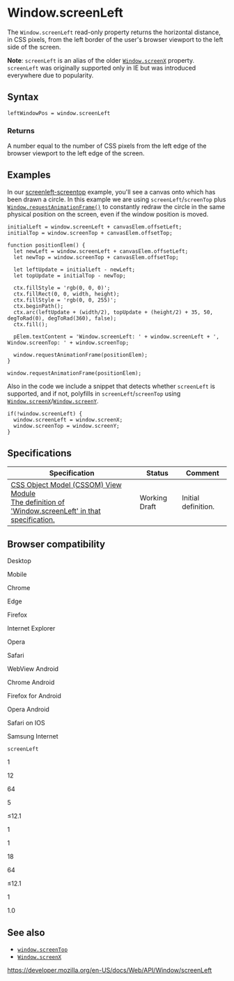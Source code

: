 Window.screenLeft
=================

The `Window.screenLeft` read-only property returns the horizontal distance, in CSS pixels, from the left border of the user's browser viewport to the left side of the screen.

**Note**: `screenLeft` is an alias of the older [`Window.screenX`](screenx) property. `screenLeft` was originally supported only in IE but was introduced everywhere due to popularity.

Syntax
------

    leftWindowPos = window.screenLeft

### Returns

A number equal to the number of CSS pixels from the left edge of the browser viewport to the left edge of the screen.

Examples
--------

In our [screenleft-screentop](https://mdn.github.io/dom-examples/screenleft-screentop/) example, you'll see a canvas onto which has been drawn a circle. In this example we are using `screenLeft`/`screenTop` plus [`Window.requestAnimationFrame()`](../window/requestanimationframe) to constantly redraw the circle in the same physical position on the screen, even if the window position is moved.

    initialLeft = window.screenLeft + canvasElem.offsetLeft;
    initialTop = window.screenTop + canvasElem.offsetTop;

    function positionElem() {
      let newLeft = window.screenLeft + canvasElem.offsetLeft;
      let newTop = window.screenTop + canvasElem.offsetTop;

      let leftUpdate = initialLeft - newLeft;
      let topUpdate = initialTop - newTop;

      ctx.fillStyle = 'rgb(0, 0, 0)';
      ctx.fillRect(0, 0, width, height);
      ctx.fillStyle = 'rgb(0, 0, 255)';
      ctx.beginPath();
      ctx.arc(leftUpdate + (width/2), topUpdate + (height/2) + 35, 50, degToRad(0), degToRad(360), false);
      ctx.fill();

      pElem.textContent = 'Window.screenLeft: ' + window.screenLeft + ', Window.screenTop: ' + window.screenTop;

      window.requestAnimationFrame(positionElem);
    }

    window.requestAnimationFrame(positionElem);

Also in the code we include a snippet that detects whether `screenLeft` is supported, and if not, polyfills in `screenLeft`/`screenTop` using [`Window.screenX`](screenx)/[`Window.screenY`](screeny).

    if(!window.screenLeft) {
      window.screenLeft = window.screenX;
      window.screenTop = window.screenY;
    }

Specifications
--------------

<table><thead><tr class="header"><th>Specification</th><th>Status</th><th>Comment</th></tr></thead><tbody><tr class="odd"><td><a href="https://drafts.csswg.org/cssom-view/#dom-window-screenx">CSS Object Model (CSSOM) View Module<br />
<span class="small">The definition of 'Window.screenLeft' in that specification.</span></a></td><td><span class="spec-wd">Working Draft</span></td><td>Initial definition.</td></tr></tbody></table>

Browser compatibility
---------------------

Desktop

Mobile

Chrome

Edge

Firefox

Internet Explorer

Opera

Safari

WebView Android

Chrome Android

Firefox for Android

Opera Android

Safari on IOS

Samsung Internet

`screenLeft`

1

12

64

5

≤12.1

1

1

18

64

≤12.1

1

1.0

See also
--------

-   [`window.screenTop`](screentop)
-   [`Window.screenX`](screenx)

<a href="https://developer.mozilla.org/en-US/docs/Web/API/Window/screenLeft" class="_attribution-link">https://developer.mozilla.org/en-US/docs/Web/API/Window/screenLeft</a>
